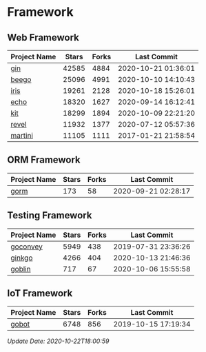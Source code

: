 # Framework

## Web Framework
| Project Name | Stars | Forks | Last Commit |
| ------------ | ----- | ----- | ----------- |
| [gin](https://github.com/gin-gonic/gin) | 42585 | 4884 | 2020-10-21 01:36:01 |
| [beego](https://github.com/astaxie/beego) | 25096 | 4991 | 2020-10-10 14:10:43 |
| [iris](https://github.com/kataras/iris) | 19261 | 2128 | 2020-10-18 15:26:01 |
| [echo](https://github.com/labstack/echo) | 18320 | 1627 | 2020-09-14 16:12:41 |
| [kit](https://github.com/go-kit/kit) | 18299 | 1894 | 2020-10-09 22:21:20 |
| [revel](https://github.com/revel/revel) | 11932 | 1377 | 2020-07-12 05:57:36 |
| [martini](https://github.com/go-martini/martini) | 11105 | 1111 | 2017-01-21 21:58:54 |

## ORM Framework
| Project Name | Stars | Forks | Last Commit |
| ------------ | ----- | ----- | ----------- |
| [gorm](https://github.com/jinzhu/gorm) | 173 | 58 | 2020-09-21 02:28:17 |

## Testing Framework
| Project Name | Stars | Forks | Last Commit |
| ------------ | ----- | ----- | ----------- |
| [goconvey](https://github.com/smartystreets/goconvey) | 5949 | 438 | 2019-07-31 23:36:26 |
| [ginkgo](https://github.com/onsi/ginkgo) | 4266 | 404 | 2020-10-13 21:46:36 |
| [goblin](https://github.com/franela/goblin) | 717 | 67 | 2020-10-06 15:55:58 |

## IoT Framework
| Project Name | Stars | Forks | Last Commit |
| ------------ | ----- | ----- | ----------- |
| [gobot](https://github.com/hybridgroup/gobot) | 6748 | 856 | 2019-10-15 17:19:34 |

*Update Date: 2020-10-22T18:00:59*